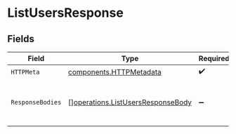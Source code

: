 # ListUsersResponse


## Fields

| Field                                                                                  | Type                                                                                   | Required                                                                               | Description                                                                            |
| -------------------------------------------------------------------------------------- | -------------------------------------------------------------------------------------- | -------------------------------------------------------------------------------------- | -------------------------------------------------------------------------------------- |
| `HTTPMeta`                                                                             | [components.HTTPMetadata](../../models/components/httpmetadata.md)                     | :heavy_check_mark:                                                                     | N/A                                                                                    |
| `ResponseBodies`                                                                       | [][operations.ListUsersResponseBody](../../models/operations/listusersresponsebody.md) | :heavy_minus_sign:                                                                     | An array of users that match the given criteria.                                       |